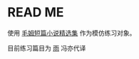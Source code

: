 # READ ME

使用 [毛姆短篇小说精选集](http://book.douban.com/subject/10774752/) 作为模仿练习对象。

目前练习篇目为 [雨](https://read.douban.com/reader/ebook/2523017/) 冯亦代译 

